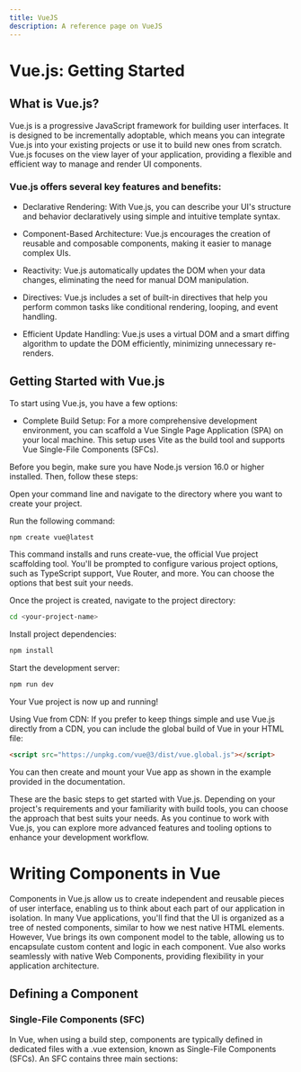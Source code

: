 ```yaml
---
title: VueJS
description: A reference page on VueJS
---
```


# Vue.js: Getting Started
## What is Vue.js?
Vue.js is a progressive JavaScript framework for building user interfaces. It is designed to be incrementally adoptable, which means you can integrate Vue.js into your existing projects or use it to build new ones from scratch. Vue.js focuses on the view layer of your application, providing a flexible and efficient way to manage and render UI components.

### Vue.js offers several key features and benefits:

- Declarative Rendering: With Vue.js, you can describe your UI's structure and behavior declaratively using simple and intuitive template syntax.

- Component-Based Architecture: Vue.js encourages the creation of reusable and composable components, making it easier to manage complex UIs.

- Reactivity: Vue.js automatically updates the DOM when your data changes, eliminating the need for manual DOM manipulation.

- Directives: Vue.js includes a set of built-in directives that help you perform common tasks like conditional rendering, looping, and event handling.

- Efficient Update Handling: Vue.js uses a virtual DOM and a smart diffing algorithm to update the DOM efficiently, minimizing unnecessary re-renders.

## Getting Started with Vue.js
To start using Vue.js, you have a few options:

- Complete Build Setup: For a more comprehensive development environment, you can scaffold a Vue Single Page Application (SPA) on your local machine. This setup uses Vite as the build tool and supports Vue Single-File Components (SFCs).

Before you begin, make sure you have Node.js version 16.0 or higher installed. Then, follow these steps:

Open your command line and navigate to the directory where you want to create your project.

Run the following command:

```bash
npm create vue@latest
```

This command installs and runs create-vue, the official Vue project scaffolding tool. You'll be prompted to configure various project options, such as TypeScript support, Vue Router, and more. You can choose the options that best suit your needs.

Once the project is created, navigate to the project directory:

```bash
cd <your-project-name>
```

Install project dependencies:

```bash
npm install
```

Start the development server:

```bash
npm run dev
```

Your Vue project is now up and running!

Using Vue from CDN: If you prefer to keep things simple and use Vue.js directly from a CDN, you can include the global build of Vue in your HTML file:

```html
<script src="https://unpkg.com/vue@3/dist/vue.global.js"></script>
```

You can then create and mount your Vue app as shown in the example provided in the documentation.

These are the basic steps to get started with Vue.js. Depending on your project's requirements and your familiarity with build tools, you can choose the approach that best suits your needs. As you continue to work with Vue.js, you can explore more advanced features and tooling options to enhance your development workflow.

# Writing Components in Vue
Components in Vue.js allow us to create independent and reusable pieces of user interface, enabling us to think about each part of our application in isolation. In many Vue applications, you'll find that the UI is organized as a tree of nested components, similar to how we nest native HTML elements. However, Vue brings its own component model to the table, allowing us to encapsulate custom content and logic in each component. Vue also works seamlessly with native Web Components, providing flexibility in your application architecture.

## Defining a Component
### Single-File Components (SFC)
In Vue, when using a build step, components are typically defined in dedicated files with a .vue extension, known as Single-File Components (SFCs). An SFC contains three main sections: <script>, <template>, and optionally, <style>. Here's an example of an SFC:

```html
<script setup>
import { ref } from 'vue'

const count = ref(0)
</script>

<template>
  <button @click="count++">You clicked me {{ count }} times.</button>
</template>
```

The <script setup> block is used for defining component logic, and the <template> section contains the component's markup.

### Plain JavaScript Object (No Build Step)
When not using a build step, you can define a Vue component as a plain JavaScript object containing Vue-specific options. Here's an example:

```js
import { ref } from 'vue'

export default {
  setup() {
    const count = ref(0)
    return { count }
  },
  template: `
    <button @click="count++">
      You clicked me {{ count }} times.
    </button>`
}
```

In this case, the template is defined as a JavaScript string, and Vue compiles it on-the-fly. Alternatively, you can target an in-DOM template element by using an ID selector.

## Using a Component
To use a child component within a parent component, you need to import it. Assuming the child component is stored in a file called ButtonCounter.vue, you can import it in the parent component like this:

```html
<script setup>
import ButtonCounter from './ButtonCounter.vue'
</script>

<template>
  <h1>Here is a child component!</h1>
  <ButtonCounter />
</template>
```
With <script setup>, imported components are automatically available to the template. You can also globally register a component to make it accessible across your entire application.

Components can be reused multiple times within the same parent component or in different parts of your app.

```html
<template>
  <h1>Here are many child components!</h1>
  <ButtonCounter />
  <ButtonCounter />
  <ButtonCounter />
</template>
```

Each instance of a component maintains its own separate state, which is why you see independent counts in this example.

## Passing Props
Props are a way to pass data from a parent component to a child component. Imagine you're building a blog and you want to create a component to display blog posts. You want each blog post to have its own title. You can define a prop in your child component like this:

```html
<!-- BlogPost.vue -->
<script setup>
defineProps(['title'])
</script>

<template>
  <h4>{{ title }}</h4>
</template>
```

defineProps is a compile-time macro available inside <script setup>. It declares the prop named title for this component and automatically exposes it to the template.

In your parent component, you can then pass the title data to the child component like this:

```html
<template>
  <BlogPost title="My journey with Vue" />
  <BlogPost title="Blogging with Vue" />
  <BlogPost title="Why Vue is so fun" />
</template>
```

Props allow you to pass dynamic data to child components and make your components more reusable.

## Listening to Events
Components can communicate with their parent components through custom events. Let's say you have a button in a child component that, when clicked, should trigger an action in the parent component, like enlarging the text of all posts. Here's how you can achieve that:

In the child component's template, emit a custom event when the button is clicked:

```html
<!-- BlogPost.vue -->
<template>
  <div class="blog-post">
    <h4>{{ title }}</h4>
    <button @click="$emit('enlarge-text')">Enlarge text</button>
  </div>
</template>
```

In the parent component, listen for this event and define the action to be taken:

```html
<template>
  <BlogPost
    v-for="post in posts"
    :key="post.id"
    :title="post.title"
    @enlarge-text="postFontSize += 0.1"
  />
</template>
```

This example demonstrates how child components can emit events to notify their parent components of user interactions.

## Content Distribution with Slots
Slots in Vue allow you to pass content into a component from its parent component. You can use slots to create flexible and customizable components. Here's a basic example of how slots work:

In the parent component's template, you can pass content to a child component within its tags:

```html
<AlertBox>
  Something bad happened.
</AlertBox>
```

In the child component, you define where the passed content should be displayed using the <slot> element:

```html
<template>
  <div class="alert-box">
    <strong>This is an Error for Demo Purposes</strong>
    <slot />
  </div>
</template>
```

Slots allow you to create components that can receive and render dynamic content, making your components more versatile.

## Dynamic Components
Sometimes, you need to switch between different components dynamically. Vue provides a <component> element for this purpose. You can change the displayed component by binding the is attribute to the name or object of the component you want to render:

```html
<template>
  <component :is="currentComponent"></component>
</template>
```

This dynamic component rendering is useful in scenarios like tabbed interfaces where you want to switch between different content.

That covers the basics of writing components in Vue. Components are a fundamental building block of Vue.js applications, and understanding how to create and use them effectively is crucial for building scalable and maintainable Vue applications.

# Handling Reactive State in Vue
Reactivity is at the heart of Vue's ability to create dynamic and responsive user interfaces. In Vue, you can handle reactive state using the Composition API, which provides powerful tools for managing your application's data.

## Declaring Reactive State with ref()
In the Composition API, the recommended way to declare reactive state is by using the ref() function. This function takes an initial value as its argument and returns a reactive reference to that value.

```javascript
import { ref } from 'vue'

const count = ref(0)
```

When you declare a ref, it wraps the value in an object with a .value property. To access the value itself, you use .value.

```javascript
console.log(count)         // { value: 0 }
console.log(count.value)   // 0

count.value++
console.log(count.value)   // 1
```

In your component's template, you can directly use count without appending .value. Vue automatically unwraps refs when used in templates.

```javascript
export default {
  setup() {
    const count = ref(0)

    // Expose the ref to the template
    return {
      count
    }
  }
}
```

```html
<template>
  <div>{{ count }}</div>
</template>
```

For more complex logic, you can also declare functions that mutate refs and expose them as methods alongside the state.

```javascript
import { ref } from 'vue'

export default {
  setup() {
    const count = ref(0)

    function increment() {
      count.value++
    }

    return {
      count,
      increment
    }
  }
}
```
These exposed methods can then be used as event handlers in your template.

```html
<template>
  <button @click="increment">
    {{ count }}
  </button>
</template>
```

## Using <script setup>
When using Single-File Components (SFCs), you can simplify the setup and usage of reactive state by using the `<script setup>` syntax:

```html
<script setup>
import { ref } from 'vue'

const count = ref(0)

function increment() {
  count.value++
}
</script>

<template>
  <button @click="increment">
    {{ count }}
  </button>
</template>
```

With `<script setup>`, top-level imports, variables, and functions are automatically available in the template, making your code more concise.

## Why Use Refs?
You might be wondering why we use refs with the .value property instead of plain variables. This is because Vue's reactivity system relies on tracking property access and mutations. When you use a ref in a template and later change its value, Vue detects the change and updates the DOM accordingly.

Refs provide a way to intercept property access and mutations, which is not possible with plain variables. The .value property allows Vue to track changes and trigger updates when needed.

Additionally, refs can be passed into functions while retaining access to the latest value and the reactivity connection, making them useful for refactoring complex logic into reusable code.

## Deep Reactivity
Refs can hold various value types, including deeply nested objects, arrays, and JavaScript built-in data structures like Map. A ref automatically makes its value deeply reactive, ensuring that changes are detected when you mutate nested objects or arrays.

```javascript
import { ref } from 'vue'

const obj = ref({
  nested: { count: 0 },
  arr: ['foo', 'bar']
})

function mutateDeeply() {
  obj.value.nested.count++
  obj.value.arr.push('baz')
}
```

However, you can opt-out of deep reactivity by using shallow refs, which track only the .value access for reactivity. This can be useful for optimizing performance with large objects or when the inner state is managed by an external library.

## DOM Update Timing
When you mutate reactive state, Vue updates the DOM automatically. However, these updates are not applied synchronously. Vue buffers them until the next tick in the update cycle to ensure that each component updates only once, regardless of how many state changes occur.

To wait for the DOM update to complete after a state change, you can use the nextTick() global API:

```javascript
import { nextTick } from 'vue'

async function increment() {
  count.value++
  await nextTick()
  // Now the DOM is updated
}
```

## reactive() for Objects
Another way to declare reactive state is by using the reactive() API. This API creates a reactive object where all properties are reactive, including nested objects.

```js
import { reactive } from 'vue'

const state = reactive({ count: 0 })
```
Usage in a template is similar to using refs:

```html
<button @click="state.count++">
  {{ state.count }}
</button>
```

reactive() is especially useful for managing complex state structures, and it converts the object deeply. This means that changes to nested objects or arrays are automatically tracked and trigger reactivity updates.

## Reactive Proxy vs. Original
It's important to note that the value returned by reactive() is a Proxy of the original object, and they are not equal. To ensure consistent access to the proxy, it's recommended to always use the proxied versions of your state.

```javascript
const raw = {}
const proxy = reactive(raw)

console.log(proxy === raw) // false
```

When you call reactive() on the same object, it returns the same proxy, and calling reactive() on an existing proxy also returns that same proxy.

```javascript
console.log(reactive(raw) === proxy) // true
console.log(reactive(proxy) === proxy) // true
```

This rule applies to nested objects as well, making sure that changes to nested properties are properly tracked and trigger reactivity updates.

## Limitations of reactive()
While reactive() is a powerful tool for managing complex state, it has a few limitations:

Limited Value Types: reactive() only works for object types, such as objects, arrays, and collection types like Map and Set. It cannot be used with primitive types like strings, numbers, or booleans.

Cannot Replace Entire Object: You cannot easily replace an entire reactive object with another object, as Vue's reactivity tracking works over property access. You must keep the same reference to the reactive object.

Not Destructure-Friendly: When you destructure a reactive object's primitive type property into local variables or pass it into a function, you lose the reactivity connection. You must pass the entire object to retain reactivity.

Due to these limitations, it's recommended to use ref() as the primary API for declaring reactive state in most cases.

## Additional Ref Unwrapping Details
A ref is automatically unwrapped when accessed as a property of a reactive object. However, it does not unwrap when accessed as an element of a reactive array or a native collection type like Map.

Ref unwrapping in templates only applies if the ref is a top-level property in the template render context. Nested properties do not automatically unwrap in expressions.

When a ref is the final evaluated value of a text interpolation ({{ }}), it gets unwrapped. This is a convenience feature of text interpolation and is equivalent to {{ ref.value }}.

Understanding how to handle reactive state in Vue is essential for building dynamic and responsive applications. Whether you choose ref() or reactive(), Vue's reactivity system provides the tools you need to create interactive user interfaces.

# Vue Basic Todo List

## Step 1: Setup Vue Project
Ensure you have Node.js version 16.0 or higher installed on your machine.

Open your command line or terminal and navigate to the directory where you want to create your Vue.js project.

Run the following command to create a Vue project using Vue CLI:

```bash
npm create vue@latest
```

Follow the prompts to configure your project. Choose the options that suit your needs, such as TypeScript support, Vue Router, etc.

Once the project is created, navigate to the project directory:

```bash
cd <your-project-name>
```

Install project dependencies:

```bash
npm install
```

Start the development server:

```bash
npm run dev
```

Your Vue project is now up and running. You can access it in your web browser at http://localhost:8080/.

## Step 2: Create Todo Component
Create a new Vue component for your Todo app. You can use the Single-File Component (SFC) approach or define it as a plain JavaScript object. Here's an example of an SFC:

```html
<!-- src/components/TodoApp.vue -->
<template>
  <div>
    <h1>Todo App</h1>
    <!-- Todo list goes here -->
  </div>
</template>

<script setup>
  // Define reactive state and methods here
</script>

<style scoped>
  /* Add component-specific styles here */
</style>
```

## Step 3: Define Reactive State
Inside the <script setup> block of your TodoApp component, define reactive state using the ref() function:

```javascript
import { ref } from 'vue';

const todos = ref([]);
const newTodo = ref('');
```

Implement methods to add, toggle, and remove Todo items. For example:

```javascript
function addTodo() {
  if (newTodo.value.trim() === '') return;
  todos.value.push({ text: newTodo.value, completed: false });
  newTodo.value = '';
}

function toggleTodo(todo) {
  todo.completed = !todo.completed;
}

function removeTodo(index) {
  todos.value.splice(index, 1);
}
```

## Step 4: Create Todo List
In your TodoApp component's template, create a form for adding new Todo items:

```html
<form @submit.prevent="addTodo">
  <input v-model="newTodo" placeholder="Add a new Todo" />
  <button type="submit">Add</button>
</form>
```

Below the form, iterate over the todos array and display each Todo item:

```html
<ul>
  <li v-for="(todo, index) in todos" :key="index">
    <input type="checkbox" v-model="todo.completed" @change="toggleTodo(todo)" />
    {{ todo.text }}
    <button @click="removeTodo(index)">Delete</button>
  </li>
</ul>
```
## Step 5: Test Your Todo App
Save your changes and ensure that your development server is running:

```bash
npm run dev
```

Open your web browser and go to http://localhost:8080/ to see your Todo app in action.

You should be able to add, mark as completed, and remove Todo items.

Congratulations! You've created a basic Todo app with Vue.js, defined reactive state, and implemented the necessary components and functionality. You can further enhance this app by adding features like local storage for persistence or additional styling for a better user experience.

# Vue Composition API vs. Options API
Vue.js offers two different approaches to building components: the Composition API and the Options API. Both have their strengths and are suited to different use cases.

## What is the Composition API?
The Composition API is a new and more flexible way to organize logic in Vue components. It encourages grouping code by functionality, making it easier to understand and reuse. It is particularly useful for larger components or applications with complex logic. The Composition API provides better support for TypeScript and is designed to enhance code maintainability.

## What is the Options API?
The Options API is the traditional way to define Vue components. It relies on a set of predefined options to configure the component's behavior. While it is straightforward and intuitive for simpler components and smaller applications, it may become less maintainable in larger and more complex projects.

## How to Declare State
### Composition API
In the Composition API, state is declared using the ref function. Here's how to declare state:

```js
import { ref } from 'vue';

const myState = ref(initialValue);
```

### Options API
In the Options API, state is declared within the data function. Here's how to declare state:

```js
data() {
  return {
    myState: initialValue
  };
},
```

## How to Use Props
Props are used to pass data from parent components to child components.

### Composition API
In the Composition API, you can access props by using the defineProps function. Here's how to use props:

```js
import { defineProps } from 'vue';

const { prop1, prop2 } = defineProps(['prop1', 'prop2']);
```

### Options API
In the Options API, props are defined in the props option. Here's how to use props:

```js
props: {
  prop1: String,
  prop2: Number
},
```

## How to Define Methods
Methods are used to define functions that can mutate state and trigger updates in a component.

### Composition API
In the Composition API, methods are defined as regular JavaScript functions. Here's how to define methods:

```js
function myMethod() {
  // Logic here
}
```
### Options API
In the Options API, methods are defined within the methods option. Here's how to define methods:

```js
methods: {
  myMethod() {
    // Logic here
  }
},
```

## How to Use Lifecycle Methods
Lifecycle methods are special functions that are called at different stages of a component's lifecycle.

### Composition API
In the Composition API, lifecycle hooks are imported from Vue and executed within the setup function. Here's how to use lifecycle methods:

```js
import { onMounted } from 'vue';

onMounted(() => {
  // Logic for the mounted hook
});
```

### Options API

In the Options API, lifecycle methods are defined as options within the component. Here's how to use lifecycle methods:

```js
mounted() {
  // Logic for the mounted hook
},
```

## Counter Component

### Counter Component using Options API

```html
<template>
  <div>
    <h2>Counter using Options API</h2>
    <p>Count: {{ count }}</p>
    <button @click="increment">Increment</button>
  </div>
</template>

<script>
export default {
  data() {
    return {
      count: 0,
    };
  },
  methods: {
    increment() {
      this.count++;
    },
  },
};
</script>
```

In this Options API example, we declare the count variable in the data function, and the increment method is defined within the methods option. The template displays the current count and includes a button to trigger the increment method.

### Counter Component using Composition API

```html
<template>
  <div>
    <h2>Counter using Composition API</h2>
    <p>Count: {{ count }}</p>
    <button @click="increment">Increment</button>
  </div>
</template>

<script setup>
import { ref } from 'vue';

const count = ref(0);

function increment() {
  count.value++;
}
</script>
```
In this Composition API example, we use the `<script setup>` syntax to declare the count variable using ref and define the increment function. The template is the same as the Options API example, displaying the current count and providing a button to increment it.

# Vue Template Basics
A Vue.js template is typically defined within the `<template>` tag of a Vue component. It is where you describe the structure of your component's HTML. Vue templates use regular HTML syntax with some additional features for handling dynamic data.

Here's a simple Vue template:

```html
<template>
  <div>
    <h1>{{ message }}</h1>
    <p>{{ description }}</p>
  </div>
</template>
```

In this example, `{{` message `}}` and `{{` description `}}` are expressions enclosed in double curly braces `({{ }})`. These expressions are placeholders for dynamic data that will be rendered when the component is used.

## Data Binding
Data binding is a fundamental concept in Vue.js that allows you to associate data in your component's JavaScript with elements in the template. Vue provides two types of data binding:

Interpolation: You can use double curly braces `({{ }})` to interpolate data into the template. When the data changes, the template updates automatically.

```html
<template>
  <p>{{ message }}</p>
</template>
```
Binding Attributes: You can bind HTML attributes to data using the v-bind directive (or its shorthand :). This is particularly useful for dynamic attributes, such as src, href, or class.

```html
<template>
  <img :src="imageUrl" alt="Image" />
</template>
```
## Directives
Directives are special tokens in the template that start with the v- prefix. They are used to apply special behavior to elements. Some commonly used directives include:

- v-if: Conditional rendering based on a truthy expression.
- v-for: Looping over an array to render a list of elements.
- v-on (or @): Event handling to listen for DOM events.
- v-bind (or :): Binding HTML attributes to data.
- v-model: Two-way data binding for form input elements.

Here's an example of using v-for to iterate over an array:

```html
<template>
  <ul>
    <li v-for="item in items" :key="item.id">{{ item.name }}</li>
  </ul>
</template>
```
## Event Handling
Vue allows you to handle DOM events using the v-on directive or its shorthand @. You can specify the event you want to listen for and the method to call when the event occurs.

```html
<template>
  <button @click="handleClick">Click me</button>
</template>

<script>
export default {
  methods: {
    handleClick() {
      // Handle the click event
    },
  },
};
</script>
```
## Filters
Filters are used to format and transform data within templates. You can use built-in filters or create custom ones. Filters are applied using the | symbol.

```html
<template>
  <p>{{ message | capitalize }}</p>
</template>

<script>
export default {
  filters: {
    capitalize(value) {
      if (!value) return '';
      return value.charAt(0).toUpperCase() + value.slice(1);
    },
  },
};
</script>
```
## Template Expressions
In Vue templates, you can use JavaScript expressions within double curly braces to compute values or perform operations.

```html
<template>
  <p>Total: {{ price * quantity }}</p>
</template>
```

## Template References
You can reference elements in the template using the ref attribute, allowing you to access and manipulate DOM elements directly.

```html
<template>
  <input ref="myInput" />
</template>

<script>
export default {
  mounted() {
    // Access the input element
    this.$refs.myInput.focus();
  },
};
</script>
```
These are the key aspects of Vue's templating syntax. Vue templates are powerful and expressive, making it easy to build dynamic and interactive user interfaces while maintaining a clean separation of concerns between the template and the JavaScript logic.